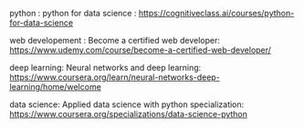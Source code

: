 python : python for data science : https://cognitiveclass.ai/courses/python-for-data-science

web developement : Become a certified web developer: https://www.udemy.com/course/become-a-certified-web-developer/

deep learning: Neural networks and deep learning: https://www.coursera.org/learn/neural-networks-deep-learning/home/welcome

data science: Applied data science with python specialization: https://www.coursera.org/specializations/data-science-python
